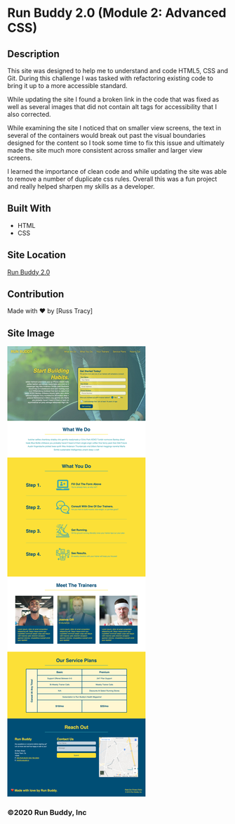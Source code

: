 # Run Buddy 2.0 (Module 2: Advanced CSS)

## Description 

This site was designed to help me to understand and code HTML5, CSS and Git. During this challenge I was tasked with refactoring existing code to bring it up to a more accessible standard.

While updating the site I found a broken link in the code that was fixed as well as several images that did not contain alt tags for accessibility that I also corrected.

While examining the site I noticed that on smaller view screens, the text in several of the containers would break out past the visual boundaries designed for the content so I took some time to fix this issue and ultimately made the site much more consistent across smaller and larger view screens.

I learned the importance of clean code and while updating the site was able to remove a number of duplicate css rules. Overall this was a fun project and really helped sharpen my skills as a developer.

## Built With
* HTML
* CSS

## Site Location

[Run Buddy 2.0](https://russtracy.github.io/Run-Buddy-2/)

## Contribution
Made with ❤️ by [Russ Tracy]

## Site Image

![alt text](assets/images/RunBuddy2ScreenShot.jpg)

### ©️2020 Run Buddy, Inc 
